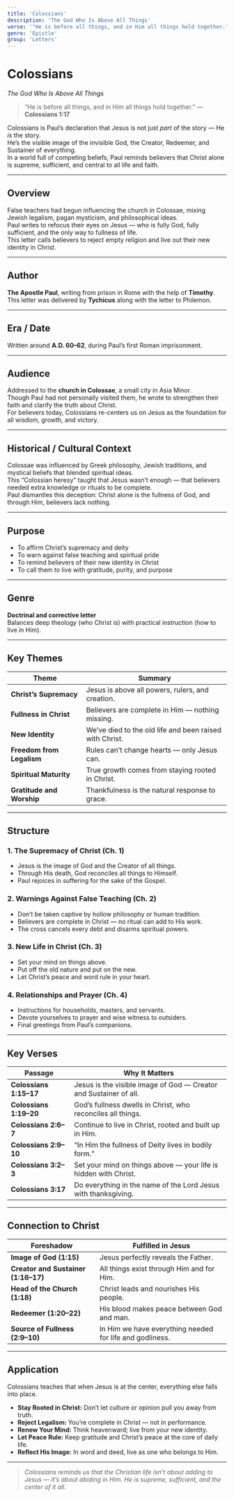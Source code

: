 ```yaml
---
title: 'Colossians'
description: 'The God Who Is Above All Things'
verse: '"He is before all things, and in Him all things hold together." — Colossians 1:17'
genre: 'Epistle'
group: 'Letters'
---
```


# Colossians  
*The God Who Is Above All Things*

> “He is before all things, and in Him all things hold together.” — **Colossians 1:17**

Colossians is Paul’s declaration that Jesus is not just *part* of the story — He *is* the story.  
He’s the visible image of the invisible God, the Creator, Redeemer, and Sustainer of everything.  
In a world full of competing beliefs, Paul reminds believers that Christ alone is supreme, sufficient, and central to all life and faith.

---

## Overview  
False teachers had begun influencing the church in Colossae, mixing Jewish legalism, pagan mysticism, and philosophical ideas.  
Paul writes to refocus their eyes on Jesus — who is fully God, fully sufficient, and the only way to fullness of life.  
This letter calls believers to reject empty religion and live out their new identity in Christ.

---

## Author  
**The Apostle Paul**, writing from prison in Rome with the help of **Timothy**.  
This letter was delivered by **Tychicus** along with the letter to Philemon.

---

## Era / Date  
Written around **A.D. 60–62**, during Paul’s first Roman imprisonment.

---

## Audience  
Addressed to the **church in Colossae**, a small city in Asia Minor.  
Though Paul had not personally visited them, he wrote to strengthen their faith and clarify the truth about Christ.  
For believers today, Colossians re-centers us on Jesus as the foundation for all wisdom, growth, and victory.

---

## Historical / Cultural Context  
Colossae was influenced by Greek philosophy, Jewish traditions, and mystical beliefs that blended spiritual ideas.  
This “Colossian heresy” taught that Jesus wasn’t enough — that believers needed extra knowledge or rituals to be complete.  
Paul dismantles this deception: Christ alone is the fullness of God, and through Him, believers lack nothing.

---

## Purpose  
- To affirm Christ’s supremacy and deity  
- To warn against false teaching and spiritual pride  
- To remind believers of their new identity in Christ  
- To call them to live with gratitude, purity, and purpose  

---

## Genre  
**Doctrinal and corrective letter**  
Balances deep theology (who Christ is) with practical instruction (how to live in Him).

---

## Key Themes  

| Theme | Summary |
|-------|----------|
| **Christ’s Supremacy** | Jesus is above all powers, rulers, and creation. |
| **Fullness in Christ** | Believers are complete in Him — nothing missing. |
| **New Identity** | We’ve died to the old life and been raised with Christ. |
| **Freedom from Legalism** | Rules can’t change hearts — only Jesus can. |
| **Spiritual Maturity** | True growth comes from staying rooted in Christ. |
| **Gratitude and Worship** | Thankfulness is the natural response to grace. |

---

## Structure  

### 1. The Supremacy of Christ (Ch. 1)
- Jesus is the image of God and the Creator of all things.  
- Through His death, God reconciles all things to Himself.  
- Paul rejoices in suffering for the sake of the Gospel.  

### 2. Warnings Against False Teaching (Ch. 2)
- Don’t be taken captive by hollow philosophy or human tradition.  
- Believers are complete in Christ — no ritual can add to His work.  
- The cross cancels every debt and disarms spiritual powers.  

### 3. New Life in Christ (Ch. 3)
- Set your mind on things above.  
- Put off the old nature and put on the new.  
- Let Christ’s peace and word rule in your heart.  

### 4. Relationships and Prayer (Ch. 4)
- Instructions for households, masters, and servants.  
- Devote yourselves to prayer and wise witness to outsiders.  
- Final greetings from Paul’s companions.  

---

## Key Verses  

| Passage | Why It Matters |
|----------|----------------|
| **Colossians 1:15–17** | Jesus is the visible image of God — Creator and Sustainer of all. |
| **Colossians 1:19–20** | God’s fullness dwells in Christ, who reconciles all things. |
| **Colossians 2:6–7** | Continue to live in Christ, rooted and built up in Him. |
| **Colossians 2:9–10** | “In Him the fullness of Deity lives in bodily form.” |
| **Colossians 3:2–3** | Set your mind on things above — your life is hidden with Christ. |
| **Colossians 3:17** | Do everything in the name of the Lord Jesus with thanksgiving. |

---

## Connection to Christ  

| Foreshadow | Fulfilled in Jesus |
|-------------|-------------------|
| **Image of God (1:15)** | Jesus perfectly reveals the Father. |
| **Creator and Sustainer (1:16–17)** | All things exist through Him and for Him. |
| **Head of the Church (1:18)** | Christ leads and nourishes His people. |
| **Redeemer (1:20–22)** | His blood makes peace between God and man. |
| **Source of Fullness (2:9–10)** | In Him we have everything needed for life and godliness. |

---

## Application  
Colossians teaches that when Jesus is at the center, everything else falls into place.  
- **Stay Rooted in Christ:** Don’t let culture or opinion pull you away from truth.  
- **Reject Legalism:** You’re complete in Christ — not in performance.  
- **Renew Your Mind:** Think heavenward; live from your new identity.  
- **Let Peace Rule:** Keep gratitude and Christ’s peace at the core of daily life.  
- **Reflect His Image:** In word and deed, live as one who belongs to Him.  

---

> *Colossians reminds us that the Christian life isn’t about adding to Jesus — it’s about abiding in Him. He is supreme, sufficient, and the center of it all.*
